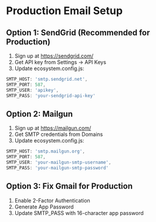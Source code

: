 # Production Email Setup

## Option 1: SendGrid (Recommended for Production)
1. Sign up at https://sendgrid.com/
2. Get API key from Settings → API Keys
3. Update ecosystem.config.js:
```javascript
SMTP_HOST: 'smtp.sendgrid.net',
SMTP_PORT: 587,
SMTP_USER: 'apikey',
SMTP_PASS: 'your-sendgrid-api-key'
```

## Option 2: Mailgun
1. Sign up at https://mailgun.com/
2. Get SMTP credentials from Domains
3. Update ecosystem.config.js:
```javascript
SMTP_HOST: 'smtp.mailgun.org',
SMTP_PORT: 587,
SMTP_USER: 'your-mailgun-smtp-username',
SMTP_PASS: 'your-mailgun-smtp-password'
```

## Option 3: Fix Gmail for Production
1. Enable 2-Factor Authentication
2. Generate App Password
3. Update SMTP_PASS with 16-character app password
